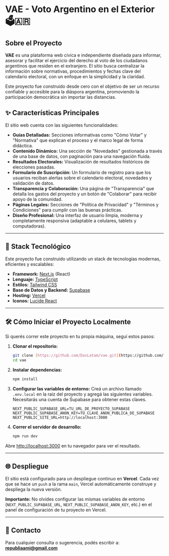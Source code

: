 # VAE - Voto Argentino en el Exterior 🗳️🇦🇷

## Sobre el Proyecto

**VAE** es una plataforma web cívica e independiente diseñada para informar, asesorar y facilitar el ejercicio del derecho al voto de los ciudadanos argentinos que residen en el extranjero. El sitio busca centralizar la información sobre normativas, procedimientos y fechas clave del calendario electoral, con un enfoque en la simplicidad y la claridad.

Este proyecto fue construido desde cero con el objetivo de ser un recurso confiable y accesible para la diáspora argentina, promoviendo la participación democrática sin importar las distancias.

## ✨ Características Principales

El sitio web cuenta con las siguientes funcionalidades:

* **Guías Detalladas:** Secciones informativas como "Cómo Votar" y "Normativa" que explican el proceso y el marco legal de forma didáctica.
* **Contenido Dinámico:** Una sección de "Novedades" gestionada a través de una base de datos, con paginación para una navegación fluida.
* **Resultados Electorales:** Visualización de resultados históricos de elecciones pasadas.
* **Formulario de Suscripción:** Un formulario de registro para que los usuarios reciban alertas sobre el calendario electoral, novedades y validación de datos.
* **Transparencia y Colaboración:** Una página de "Transparencia" que detalla los gastos del proyecto y un botón de "Colaborar" para recibir apoyo de la comunidad.
* **Páginas Legales:** Secciones de "Política de Privacidad" y "Términos y Condiciones" para cumplir con las buenas prácticas.
* **Diseño Profesional:** Una interfaz de usuario limpia, moderna y completamente responsiva (adaptable a celulares, tablets y computadoras).

---

## 🚀 Stack Tecnológico

Este proyecto fue construido utilizando un stack de tecnologías modernas, eficientes y escalables:

* **Framework:** [Next.js](https://nextjs.org/) (React)
* **Lenguaje:** [TypeScript](https://www.typescriptlang.org/)
* **Estilos:** [Tailwind CSS](https://tailwindcss.com/)
* **Base de Datos y Backend:** [Supabase](https://supabase.com/)
* **Hosting:** [Vercel](https://vercel.com/)
* **Iconos:** [Lucide React](https://lucide.dev/)

---

## 🛠️ Cómo Iniciar el Proyecto Localmente

Si querés correr este proyecto en tu propia máquina, seguí estos pasos:

1.  **Clonar el repositorio:**
    ```bash
    git clone [https://github.com/DasLatam/vae.git](https://github.com/DasLatam/vae.git)
    cd vae
    ```

2.  **Instalar dependencias:**
    ```bash
    npm install
    ```

3.  **Configurar las variables de entorno:**
    Creá un archivo llamado `.env.local` en la raíz del proyecto y agregá las siguientes variables. Necesitarás una cuenta de Supabase para obtener estas claves.
    ```
    NEXT_PUBLIC_SUPABASE_URL=TU_URL_DE_PROYECTO_SUPABASE
    NEXT_PUBLIC_SUPABASE_ANON_KEY=TU_CLAVE_ANON_PUBLICA_DE_SUPABASE
    NEXT_PUBLIC_SITE_URL=http://localhost:3000
    ```

4.  **Correr el servidor de desarrollo:**
    ```bash
    npm run dev
    ```

Abre [http://localhost:3000](http://localhost:3000) en tu navegador para ver el resultado.

---

## 🌐 Despliegue

El sitio está configurado para un despliegue continuo en **Vercel**. Cada vez que se hace un `push` a la rama `main`, Vercel automáticamente construye y despliega la nueva versión.

**Importante:** No olvides configurar las mismas variables de entorno (`NEXT_PUBLIC_SUPABASE_URL`, `NEXT_PUBLIC_SUPABASE_ANON_KEY`, etc.) en el panel de configuración de tu proyecto en Vercel.

---

## 📧 Contacto

Para cualquier consulta o sugerencia, podés escribir a: **republiaami@gmail.com**